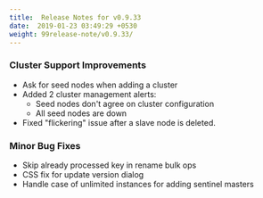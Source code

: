 ```yaml
---
title:  Release Notes for v0.9.33
date:  2019-01-23 03:49:29 +0530
weight: 99release-note/v0.9.33/
---
```

### Cluster Support Improvements

- Ask for seed nodes when adding a cluster
- Added 2 cluster management alerts:
    - Seed nodes don't agree on cluster configuration
    - All seed nodes are down
- Fixed "flickering" issue after a slave node is deleted.

### Minor Bug Fixes

- Skip already processed key in rename bulk ops
- CSS fix for update version dialog
- Handle case of unlimited instances for adding sentinel masters
